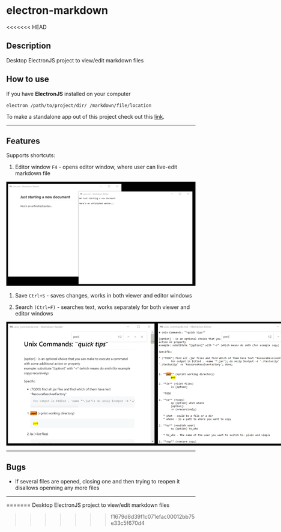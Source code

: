 # electron-markdown
<<<<<<< HEAD

## Description

Desktop ElectronJS project to view/edit markdown files

## How to use

If you have **ElectronJS** installed on your computer

	electron /path/to/project/dir/ /markdown/file/location

To make a standalone app out of this project check out this [link](https://www.electronjs.org/docs/tutorial/application-distribution).


***

## Features

Supports shortcuts:

1. Editor window `F4` - opens editor window, where user can live-edit markdown file

![Starting new .md file example](<./new_md_xmpl.png> "Starting new markdown file, press F4 and type")

1. Save `Ctrl+S` - saves changes, works in both viewer and editor windows


1. Search `(Ctrl+F)` - searches text, works separately for both viewer and editor windows

<div style="display: flex; flex-direction: row; max-width: 400px">
	<img src="./view_search_xmpl.png" />
	<img src="./edit_search_xmpl.png" />
</div>

***

## Bugs

- If several files are opened, closing one and then trying to reopen it disallows openning any more files


***
=======
Desktop ElectronJS project to view/edit markdown files
>>>>>>> f1679d8d39f1c071efac00012bb75e33c5f670d4
